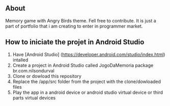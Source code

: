 ## About ##
Memory game with Angry Birds theme. Fell free to contribute. It is just a part of portfolio that i am creating to enter in programmer
market.


## How to iniciate the projet in Android Studio ##
1. Have [Android Studio] (https://developer.android.com/studio/index.html) intalled 
2. Create a project in Android Studio called JogoDaMemoria package br.com.nilsondurval
3. Clone or dowload this repository
4. Replace the /app/src folder from the project with the clone/dowloaded files
5. Play the app in a android device or android studio virtual device or third parts virtual devices
